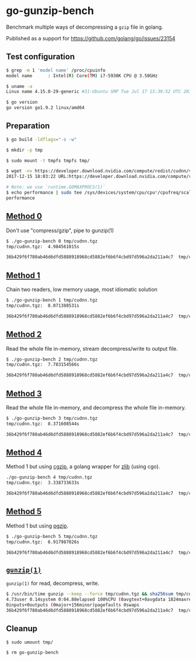 # go-gunzip-bench

Benchmark multiple ways of decompressing a `gzip` file in golang.  

Published as a support for https://github.com/golang/go/issues/23154

## Test configuration
```sh
$ grep -m 1 'model name' /proc/cpuinfo
model name      : Intel(R) Core(TM) i7-5930K CPU @ 3.50GHz

$ uname -a
Linux name 4.15.0-29-generic #31-Ubuntu SMP Tue Jul 17 15:39:52 UTC 2018 x86_64 x86_64 x86_64 GNU/Linux

$ go version
go version go1.9.2 linux/amd64
```

## Preparation
```sh
$ go build -ldflags="-s -w"

$ mkdir -p tmp

$ sudo mount -t tmpfs tmpfs tmp/

$ wget -nv https://developer.download.nvidia.com/compute/redist/cudnn/v7.0.5/cudnn-9.0-linux-x64-v7.tgz -O tmp/cudnn.tgz
2017-12-15 18:03:22 URL:https://developer.download.nvidia.com/compute/redist/cudnn/v7.0.5/cudnn-9.0-linux-x64-v7.tgz [348817823/348817823] -> "tmp/cudnn.tgz" [1]

# Note: we use `runtime.GOMAXPROCS(1)`
$ echo performance | sudo tee /sys/devices/system/cpu/cpu*/cpufreq/scaling_governor
performance
```

## [Method 0](https://github.com/flx42/go-gunzip-bench/blob/master/main.go#L26-L40)
Don't use "compress/gzip", pipe to gunzip(1)
```sh
$ ./go-gunzip-bench 0 tmp/cudnn.tgz
tmp/cudnn.tgz:  4.984561015s

36b429f6f780ab46d6dfd5888918968cd5882ef6b6f4cbd97d596a2da211a4c7  tmp/cudnn.tar
```

## [Method 1](https://github.com/flx42/go-gunzip-bench/blob/master/main.go#L42-L57)
Chain two readers, low memory usage, most idiomatic solution
```sh
$ ./go-gunzip-bench 1 tmp/cudnn.tgz
tmp/cudnn.tgz:  8.071388531s

36b429f6f780ab46d6dfd5888918968cd5882ef6b6f4cbd97d596a2da211a4c7  tmp/cudnn.tar
```

## [Method 2](https://github.com/flx42/go-gunzip-bench/blob/master/main.go#L59-L73)
Read the whole file in-memory, stream decompress/write to output file.
```sh
$ ./go-gunzip-bench 2 tmp/cudnn.tgz
tmp/cudnn.tgz:  7.783154566s

36b429f6f780ab46d6dfd5888918968cd5882ef6b6f4cbd97d596a2da211a4c7  tmp/cudnn.tar
```

## [Method 3](https://github.com/flx42/go-gunzip-bench/blob/master/main.go#L76-L88)
Read the whole file in-memory, and decompress the whole file in-memory.
```sh
$ ./go-gunzip-bench 3 tmp/cudnn.tgz
tmp/cudnn.tgz:  8.371608544s

36b429f6f780ab46d6dfd5888918968cd5882ef6b6f4cbd97d596a2da211a4c7  tmp/cudnn.tar
```

## [Method 4](https://github.com/flx42/go-gunzip-bench/blob/master/main.go#L89-L104)
Method 1 but using [cgzip](https://github.com/youtube/vitess/tree/master/go/cgzip), a golang wrapper for [zlib](https://www.zlib.net) (using cgo).
```sh
./go-gunzip-bench 4 tmp/cudnn.tgz
tmp/cudnn.tgz:  3.338733633s

36b429f6f780ab46d6dfd5888918968cd5882ef6b6f4cbd97d596a2da211a4c7  tmp/cudnn.tar
```

## [Method 5](https://github.com/flx42/go-gunzip-bench/blob/master/main.go#L90-L105)
Method 1 but using [pgzip](https://github.com/klauspost/pgzip).
```sh
$ ./go-gunzip-bench 5 tmp/cudnn.tgz
tmp/cudnn.tgz:  6.917987026s

36b429f6f780ab46d6dfd5888918968cd5882ef6b6f4cbd97d596a2da211a4c7  tmp/cudnn.tar
```

## [`gunzip(1)`](https://www.gnu.org/software/gzip/manual/gzip.html)
`gunzip(1)` for read, decompress, write.
```sh
$ /usr/bin/time gunzip --keep --force tmp/cudnn.tgz && sha256sum tmp/cudnn.tar
4.73user 0.14system 0:04.88elapsed 100%CPU (0avgtext+0avgdata 1824maxresident)k
0inputs+0outputs (0major+156minor)pagefaults 0swaps
36b429f6f780ab46d6dfd5888918968cd5882ef6b6f4cbd97d596a2da211a4c7  tmp/cudnn.tar
```

## Cleanup
```sh
$ sudo umount tmp/

$ rm go-gunzip-bench
```